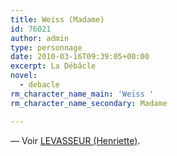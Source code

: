 ```yaml
---
title: Weiss (Madame)
id: 76021
author: admin
type: personnage
date: 2010-03-16T09:39:05+00:00
excerpt: La Débâcle
novel:
  - debacle
rm_character_name_main: 'Weiss '
rm_character_name_secondary: Madame

---
```

— Voir <a href="/personnage/levasseur-henriette/" target="_self">LEVASSEUR (Henriette)</a>.